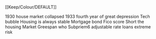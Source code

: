 [[Keep/Colour/DEFAULT]] 

1930 house market collapsed
1933 fourth year of great depression
Tech bubble 
Housing is always stable
Mortgage bond 
Fico score
Short the housing Market
Greespan who
Subpriem6 adjustable rate loans extreme risk

 
